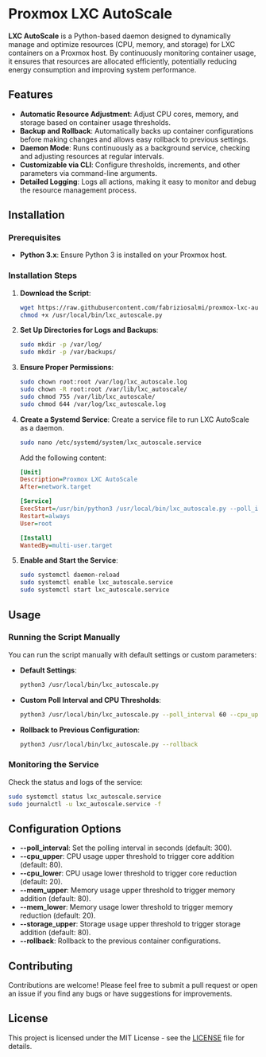 # Proxmox LXC AutoScale

**LXC AutoScale** is a Python-based daemon designed to dynamically manage and optimize resources (CPU, memory, and storage) for LXC containers on a Proxmox host. By continuously monitoring container usage, it ensures that resources are allocated efficiently, potentially reducing energy consumption and improving system performance.

## Features

- **Automatic Resource Adjustment**: Adjust CPU cores, memory, and storage based on container usage thresholds.
- **Backup and Rollback**: Automatically backs up container configurations before making changes and allows easy rollback to previous settings.
- **Daemon Mode**: Runs continuously as a background service, checking and adjusting resources at regular intervals.
- **Customizable via CLI**: Configure thresholds, increments, and other parameters via command-line arguments.
- **Detailed Logging**: Logs all actions, making it easy to monitor and debug the resource management process.

## Installation

### Prerequisites

- **Python 3.x**: Ensure Python 3 is installed on your Proxmox host.

### Installation Steps

1. **Download the Script**:
   ```bash
   wget https://raw.githubusercontent.com/fabriziosalmi/proxmox-lxc-autoscale/main/usr/local/bin/lxc_autoscale.py -O /usr/local/bin/lxc_autoscale.py
   chmod +x /usr/local/bin/lxc_autoscale.py
   ```

2. **Set Up Directories for Logs and Backups**:
   ```bash
   sudo mkdir -p /var/log/
   sudo mkdir -p /var/backups/
   ```

3. **Ensure Proper Permissions**:
   ```bash
   sudo chown root:root /var/log/lxc_autoscale.log
   sudo chown -R root:root /var/lib/lxc_autoscale/
   sudo chmod 755 /var/lib/lxc_autoscale/
   sudo chmod 644 /var/log/lxc_autoscale.log
   ```

4. **Create a Systemd Service**:
   Create a service file to run LXC AutoScale as a daemon.

   ```bash
   sudo nano /etc/systemd/system/lxc_autoscale.service
   ```

   Add the following content:

   ```ini
   [Unit]
   Description=Proxmox LXC AutoScale
   After=network.target

   [Service]
   ExecStart=/usr/bin/python3 /usr/local/bin/lxc_autoscale.py --poll_interval 60
   Restart=always
   User=root

   [Install]
   WantedBy=multi-user.target
   ```

5. **Enable and Start the Service**:
   ```bash
   sudo systemctl daemon-reload
   sudo systemctl enable lxc_autoscale.service
   sudo systemctl start lxc_autoscale.service
   ```

## Usage

### Running the Script Manually

You can run the script manually with default settings or custom parameters:

- **Default Settings**:
  ```bash
  python3 /usr/local/bin/lxc_autoscale.py
  ```

- **Custom Poll Interval and CPU Thresholds**:
  ```bash
  python3 /usr/local/bin/lxc_autoscale.py --poll_interval 60 --cpu_upper 85 --cpu_lower 15
  ```

- **Rollback to Previous Configuration**:
  ```bash
  python3 /usr/local/bin/lxc_autoscale.py --rollback
  ```

### Monitoring the Service

Check the status and logs of the service:

```bash
sudo systemctl status lxc_autoscale.service
sudo journalctl -u lxc_autoscale.service -f
```

## Configuration Options

- **--poll_interval**: Set the polling interval in seconds (default: 300).
- **--cpu_upper**: CPU usage upper threshold to trigger core addition (default: 80).
- **--cpu_lower**: CPU usage lower threshold to trigger core reduction (default: 20).
- **--mem_upper**: Memory usage upper threshold to trigger memory addition (default: 80).
- **--mem_lower**: Memory usage lower threshold to trigger memory reduction (default: 20).
- **--storage_upper**: Storage usage upper threshold to trigger storage addition (default: 80).
- **--rollback**: Rollback to the previous container configurations.

## Contributing

Contributions are welcome! Please feel free to submit a pull request or open an issue if you find any bugs or have suggestions for improvements.

## License

This project is licensed under the MIT License - see the [LICENSE](LICENSE) file for details.
